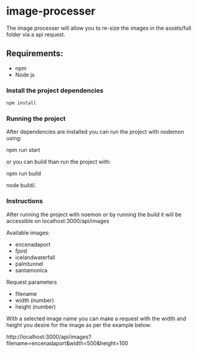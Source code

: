 # image-processer
The image processer will allow you to re-size the images in the assets/full folder via a api request.

## Requirements: 

* npm
* Node js

### Install the project dependencies

```bash
npm install
```

### Running the project
After dependencies are installed you can run the project with nodemon using:

npm run start

or you can build than run the project with:

npm run build

node build/.

### Instructions

After running the project with noemon or by running the build it will be accessible on localhost:3000/api/images

Available images:
* encenadaport
* fjord
* icelandwaterfall
* palmtunnel
* santamonica

Request parameters
* filename
* width (number)
* height (number)

With a selected image name you can make a request with the width and height you desire for the image as per the example below:

http://localhost:3000/api/images?filename=encenadaport&width=500&height=100
